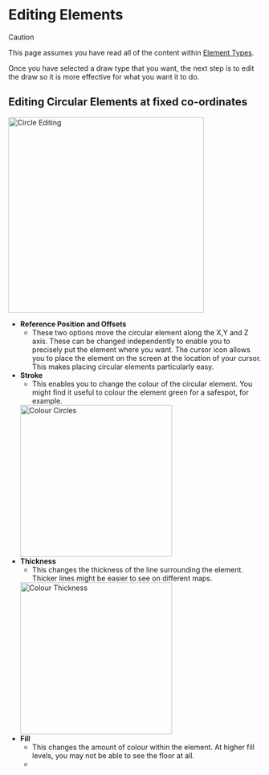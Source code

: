 # Editing Elements
> [!caution]
> This page assumes you have read all of the content within 
[Element Types](https://github.com/HairyTofu/Splatoon/blob/17ea0e48e4666727f8fa120c2cbf8ac4a27e12b2/Presets/ELEMENT%20TYPES.md).

Once you have selected a draw type that you want, the next step is to edit the draw so it is more effective for what you want it to do.

## Editing Circular Elements at fixed co-ordinates

<img width="389" alt="Circle Editing" src="https://github.com/user-attachments/assets/a52c0ac7-3829-44d3-9418-06191936ef3f">

- **Reference Position and Offsets**
   - These two options move the circular element along the X,Y and Z axis. These can be changed independently to enable you to precisely put the element where you want. The cursor icon allows you to place the element on the screen at the location of your cursor. This makes placing circular elements particularly easy.
- **Stroke**
   - This enables you to change the colour of the circular element. You might find it useful to colour the element green for a safespot, for example.
  <img width="302" alt="Colour Circles" src="https://github.com/user-attachments/assets/aeee2323-53f9-43a3-bf3d-3aca08179d89">
- **Thickness**
   - This changes the thickness of the line surrounding the element. Thicker lines might be easier to see on different maps.
  <img width="302" alt="Colour Thickness" src="https://github.com/user-attachments/assets/7c3738f8-10b2-4a0b-bb44-f76f35fdbbc9">
- **Fill**
   - This changes the amount of colour within the element. At higher fill levels, you may not be able to see the floor at all.
   - 
